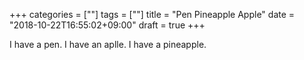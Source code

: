 +++
categories = [""]
tags = [""]
title = "Pen Pineapple Apple"
date = "2018-10-22T16:55:02+09:00"
draft = true
+++

I have a pen.
I have an aplle.
I have a pineapple.
